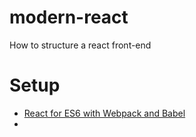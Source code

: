 # modern-react
How to structure a react front-end

Setup
=====
* [React for ES6 with Webpack and Babel](https://www.twilio.com/blog/2015/08/setting-up-react-for-es6-with-webpack-and-babel-2.html)
* 

